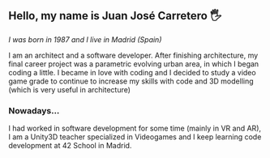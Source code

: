 ## Hello, my name is Juan José Carretero 🖐
*I was born in 1987 and I live in Madrid (Spain)*

I am an architect and a software developer. After finishing architecture, my final career project was a parametric evolving urban area, in which I began coding a little. I became in love with coding and I decided to study a video game grade to continue to increase my skills with code and 3D modelling (which is very useful in architecture)

### Nowadays...
I had worked in software development for some time (mainly in VR and AR), I am a Unity3D teacher specialized in Videogames and I keep learning code development at 42 School in Madrid.
